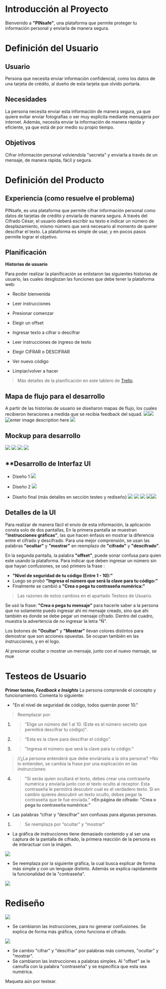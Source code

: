 # **Introducción al Proyecto**
Bienvenido a **"PINsafe"**,  una plataforma que permite proteger tu información personal y enviarla de manera segura.


# **Definición del Usuario**
## **Usuario**


Persona que necesita enviar información confidencial, como los datos de una tarjeta de crédito, al dueño de esta tarjeta que olvido portarla.


## **Necesidades**

La persona necesita enviar esta información de manera segura, ya que quiere evitar enviar fotografías o ser muy explícita mediante mensajería por internet. Además, necesita enviar la información de manera rápida y eficiente, ya que está de por medio su propio tiempo.

## **Objetivos**

Cifrar información personal volviendola "secreta" y enviarla a través de un mensaje, de manera rápida, fácil y segura.
# **Definición del Producto**


## **Experiencia (como resuelve el problema)**

PINsafe, es una plataforma que permite cifrar información personal como datos de tarjetas de crédito y enviarla de manera segura. A través del Cifrado César, el usuario deberá escribir su texto e indicar un número de desplazamiento, mismo número que será necesario al momento de querer descifrar el texto. La plataforma es simple de usar, y en pocos pasos  permite lograr el objetivo.

## **Planificación**
**Historias de usuario**

Para poder realizar la planificación se enlistaron las siguientes historias de usuario, las cuales desglozan las funciones que debe tener la plataforma web:
- Recibir bienvenida

- Leer instrucciones

- Presionar comenzar

- Elegir un offset

- Ingresar texto a cifrar o descifrar

- Leer instrucciones de ingreso de texto

- Elegir CIFRAR o DESCIFRAR

- Ver nuevo código

- Limpiar/volver a hacer

	
	
> Más detalles de la planificación en este tablero de [Trello](https://trello.com/b/q14j2H8p/cifrado-césar).


## Mapa de flujo para el desarrollo
A partir de las historias de usuario se diseñaron mapas de flujo, los cuales recibieron iteraciones a medida que se recibía feedback del squad.
![
](https://picasaweb.google.com/112666687935106469770/6632082481525797937#6632082485448178178 "mapadeflujo1")![
](https://lh3.googleusercontent.com/bpmA51HtisjieVEbUyLEfto2iUTrNAuRHj9wrZO9yZac44DVfTD-hCmca-A40h6BoGlIht4mNXpR "mapadeflujo1")
![enter image description here](https://lh3.googleusercontent.com/cNeJhxqnJySwTb7p8cagwBF7YxOiZSdSZJGzR8m2cS-2eazMfyWGvbYxdf2nVyj7mGpNvVImq8i0 "mapa de flujo2")
![
](https://lh3.googleusercontent.com/N-Y0y0f3TM5jqi3p28LPsBZtHJpC1DopQKH7naClczBzirIgEJNvhpUo8_0CZokbpkPJlv3pyYFE "mapadeflujo3")

## Mockup para desarrollo 
![
](https://lh3.googleusercontent.com/DFmIRfbsguZ6gFutI_bcSDLJrzQLPTm2WxH9_C7N2O0YUfKLW_3rs8p2frUOt8PiGTuATjUEOgpv "mockup1")
![
](https://lh3.googleusercontent.com/VBwNyqaI3gaxwu26ie9JpnJB-GtHiqlpfb8fDBnLJDSkRLR3XLMOLIUmjZjup_a0rujKIqLiujW0 "mockup2")
![
](https://lh3.googleusercontent.com/TMUPQDYnvLzI4fUXE0ERgJfLNCBYSoHRnshkOWJ1pGU7rqDLaFgP2WngAoAu4OkT0GN9EUKHxxf3 "mockup3")
![
](https://lh3.googleusercontent.com/qBjd6IK602FzRvdVsksU62-Gc8fnoXlcLg4nRzIG5yNdkYl-qpA00aOypiRfPGcZsyyp7KvwtX9T "mockup4")

## **Desarrollo de Interfaz UI 

- Diseño 1
![
](https://lh3.googleusercontent.com/Rbq2S5NuQO0HxiIldx3S4BQgMknBl-DL1pafpv82PjuDwgSjT9F6IFXtJmHzYP5dEU3c-YcZEVo4 "webA")

- Diseño 2
![
](https://lh3.googleusercontent.com/b9puFYcDa_gAsHnRd4_XPAKzDaR90Dy07hykdO8p1OxxzNZ9XwHhIvOpP0NKahq7y0mgL25YnBNo "webB")

- Diseño final (más detalles en sección testeo y rediseño)
![
](https://lh3.googleusercontent.com/qjTIXogh-YsDeutCPCNjrucjtsE8PcbVBGBPocdAJ5Lp5p-WXxv9YyiwsA4pQkrqUV3qAnMGCuzK "web1")
![
](https://lh3.googleusercontent.com/B8N_CL1bv9etztZEJSL0B5Cak6aqmz3-q2t9rvAeijV1sC70pzVOVyQiQrWwoyxsQ8uCfQWZ3Ux7 "web2")
![
](https://picasaweb.google.com/112666687935106469770/6632088674809671697#6632088677799867602 "web3")
![
](https://picasaweb.google.com/112666687935106469770/6632090072246968497#6632090072290707986 "web3")![
](https://lh3.googleusercontent.com/ep7Gm0oRkPSgr1eh3eYn80K3Z5OmI9PrkcdEAcuWU4UyhqKxYzClzR-7CAXAGaAUIB3ynKe5LLqk "web3")
## Detalles de la UI
Para realizar de manera fácil el envío de esta información, la aplicación consta solo de dos pantallas, 
En la primera pantalla se muestran **"instrucciones gráficas"**, las que hacen énfasis en mostrar la diferencia entre el cifrado y descifrado. Para una mejor comprensión, se usan las palabras **"ocultar"** y **"mostrar"**  en reemplazo de **"cifrado"** y **"descifrado"**.

En la segunda pantalla, la palabra **"offset"**, puede sonar confusa para quien este usando la plataforma. Para indicar que deben ingresar un número sin que hayan confusiones, se usó primero la frase :
- **"Nivel de seguridad de tu código (Entre 1 - 10):"**
- Luego se probó **"Ingresa el número que será la clave para tu código:"**
- Finalmente se cambió a **"Crea o pega tu contraseña numérica:"**
>Las razones de estos cambios en el apartado Testeos de Usuario.

Se usó la frase: **"Crea o pega tu mensaje"** para hacerle saber a la persona que no solamente puedo ingresar ahí mi mensaje creado, sino que ahi también es donde se debe pegar un mensaje cifrado. Dentro del cuadro, muestra la advertencia de no ingresar la letra "Ñ".

Los botones de **"Ocultar"** y **"Mostrar"** llevan colores distintos para demostrar que son acciones opuestas. Se ocupan también en las instrucciones, y en el logo.

Al presionar ocultar o mostrar un mensaje, junto con el nuevo mensaje, se mue



# Testeos de Usuario

**Primer testeo, ***Feedback e Insights*****
La persona comprende el concepto y funcionamiento. Comenta lo siguiente:

- "En el nivel de seguridad de código, todos querrán poner 10."

>Reemplazar por: 
1. >"Elige un número del 1 al 10. (Este es el número secreto que permitirá descifrar tu código)".

2. >“Esta es la clave para descifrar el código”. 
 
3. >"Ingresa el número que será la clave para tu código:"

>//¿La persona entenderá que debe enviársela a la otra persona?
		>No lo entienden, se cambia la frase por una explicación en las instrucciones:
4. >"Si serás quien ocultará el texto, debes crear una contraseña numérica y enviarla junto con el texto oculto al receptor. Esta contraseña le permitirá descubrir cual es el verdadero texto.
		Si en cambio quieres descubrir un texto oculto, debes pegar la contraseña que te fue enviada."
		**>En página de cifrado: "Crea o pega tu contraseña numérica:"**

- Las palabras “cifrar y “descifrar” son confusas para algunas personas.

1. >Se reemplaza por “ocultar” y “mostrar“

- La gráfica de instrucciones tiene demasiado contenido y al ser una captura de la pantalla de cifrado, la primera reacción de la persona es de interactuar con la imágen.

![
](https://lh3.googleusercontent.com/XALy8XjskeSpkzrjsZxJZgHM4IzYsgI0gp3iVUK0PPKxvz9aH3dC-vWrn8_eMcJV5q1Rn72CVwIi "cifrarNueva")
- Se reemplaza por la siguiente gráfica, la cual busca explicar de forma más simple y con un lenguaje distinto. Además se explica rapidamente la funcionalidad de la "contraseña".

![
](https://lh3.googleusercontent.com/xjFjGh_B0RaDSPVhzu2IvFCGRDQtE3dtlPkPpyx87L-YcLROiGq_BqX_OCrVqKGGZGYoRg6dPYEF "cifrarNueva")

# Rediseño

![
](https://lh3.googleusercontent.com/y0hrofmeJAPhEopQaMDvZr4L17LMAEDehdCOjErrAOpoJ4NURMVEaHof0MRVsEK00meL0Q03IsoZ "web1")
- Se cambiaron las instrucciones, para no generar confusiones. Se explica de forma más gráfica, cómo funciona el cifrado.

![
](https://lh3.googleusercontent.com/P8OgZ-a1kOWGp6Wxa0StzgE9jGTvZm4QxxyJ86OUWClxhFtT7uyGIJgbDmTvzSOx2pq0b419enTC "web2")
- Se cambio "cifrar" y "descifrar" por palabras más comunes, "ocultar" y "mostrar".
- Se cambiaron las instrucciones a palabras simples. Al "offset" se le camufla con la palabra "contraseña" y se especifíca que esta sea numérica.

Maqueta aún por testear.
<!--stackedit_data:
eyJoaXN0b3J5IjpbLTg3NjM5ODI0MCwtMTIxMjcyMjE5NCwtMT
cwOTg3MTkyMCwxNTEzNTA5MjQzLDM4NDg1ODU2MSwxMjMzNzg4
OTQzLC0xMjMyODc3ODM3LC03NTY2OTg5MDYsLTE3NDUwNjg3MD
IsNTEwOTQ3OTQzLDYwNDg5MjE3MiwxNDg0Mzk5NTI5LC0yNjg2
NTk2NzksOTM0MzQ5NDc2LC0xMDkxMTE5MzQzLC0xNDI5MjYwOS
wxODYyMzgwMDMxLC03MjE2NjI1MDJdfQ==
-->